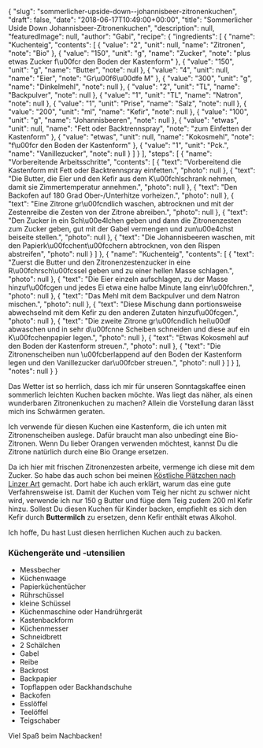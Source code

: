 {
    "slug": "sommerlicher-upside-down--johannisbeer-zitronenkuchen",
    "draft": false,
    "date": "2018-06-17T10:49:00+00:00",
    "title": "Sommerlicher Uside Down Johannisbeer-Zitronenkuchen",
    "description": null,
    "featuredImage": null,
    "author": "Gabi",
    "recipe": {
        "ingredients": [
            {
                "name": "Kuchenteig",
                "contents": [
                    {
                        "value": "2",
                        "unit": null,
                        "name": "Zitronen",
                        "note": "Bio"
                    },
                    {
                        "value": "150",
                        "unit": "g",
                        "name": "Zucker",
                        "note": "plus etwas Zucker f\u00fcr den Boden der Kastenform"
                    },
                    {
                        "value": "150",
                        "unit": "g",
                        "name": "Butter",
                        "note": null
                    },
                    {
                        "value": "4",
                        "unit": null,
                        "name": "Eier",
                        "note": "Gr\u00f6\u00dfe M"
                    },
                    {
                        "value": "300",
                        "unit": "g",
                        "name": "Dinkelmehl",
                        "note": null
                    },
                    {
                        "value": "2",
                        "unit": "TL",
                        "name": "Backpulver",
                        "note": null
                    },
                    {
                        "value": "1",
                        "unit": "TL",
                        "name": "Natron",
                        "note": null
                    },
                    {
                        "value": "1",
                        "unit": "Prise",
                        "name": "Salz",
                        "note": null
                    },
                    {
                        "value": "200",
                        "unit": "ml",
                        "name": "Kefir",
                        "note": null
                    },
                    {
                        "value": "100",
                        "unit": "g",
                        "name": "Johannisbeeren",
                        "note": null
                    },
                    {
                        "value": "etwas",
                        "unit": null,
                        "name": "Fett oder Backtrennspray",
                        "note": "zum Einfetten der Kastenform"
                    },
                    {
                        "value": "etwas",
                        "unit": null,
                        "name": "Kokosmehl",
                        "note": "f\u00fcr den Boden der Kastenform"
                    },
                    {
                        "value": "1",
                        "unit": "Pck.",
                        "name": "Vanillezucker",
                        "note": null
                    }
                ]
            }
        ],
        "steps": [
            {
                "name": "Vorbereitende Arbeitsschritte",
                "contents": [
                    {
                        "text": "Vorbereitend die Kastenform mit Fett oder Backtrennspray einfetten.",
                        "photo": null
                    },
                    {
                        "text": "Die Butter, die Eier und den Kefir aus dem K\u00fchlschrank nehmen, damit sie Zimmertemperatur annehmen.",
                        "photo": null
                    },
                    {
                        "text": "Den  Backofen auf 180 Grad Ober-\/Unterhitze vorheizen.",
                        "photo": null
                    },
                    {
                        "text": "Eine Zitrone gr\u00fcndlich waschen, abtrocknen und mit der Zestenreibe die Zesten von der Zitrone abreiben.",
                        "photo": null
                    },
                    {
                        "text": "Den Zucker in ein Sch\u00e4lchen geben und dann die Zitronenzesten zum Zucker geben, gut mit der Gabel vermengen und zun\u00e4chst beiseite stellen.",
                        "photo": null
                    },
                    {
                        "text": "Die Johannisbeeren waschen, mit den Papierk\u00fcchent\u00fcchern abtrocknen, von den Rispen abstreifen",
                        "photo": null
                    }
                ]
            },
            {
                "name": "Kuchenteig",
                "contents": [
                    {
                        "text": "Zuerst die Butter und den Zitronenzestenzucker in eine R\u00fchrsch\u00fcssel geben und zu einer hellen Masse schlagen.",
                        "photo": null
                    },
                    {
                        "text": "Die Eier einzeln aufschlagen, zu der Masse hinzuf\u00fcgen und jedes Ei etwa eine halbe Minute lang einr\u00fchren.",
                        "photo": null
                    },
                    {
                        "text": "Das Mehl mit dem Backpulver und dem Natron mischen.",
                        "photo": null
                    },
                    {
                        "text": "Diese Mischung dann portionsweise abwechselnd mit dem Kefir zu den anderen Zutaten hinzuf\u00fcgen.",
                        "photo": null
                    },
                    {
                        "text": "Die zweite Zitrone gr\u00fcndlich hei\u00df abwaschen und in sehr d\u00fcnne Scheiben schneiden und diese auf ein K\u00fcchenpapier legen.",
                        "photo": null
                    },
                    {
                        "text": "Etwas Kokosmehl auf den Boden der Kastenform streuen.",
                        "photo": null
                    },
                    {
                        "text": "Die Zitronenscheiben nun \u00fcberlappend auf den Boden der Kastenform legen und den Vanillezucker dar\u00fcber streuen.",
                        "photo": null
                    }
                ]
            }
        ],
        "notes": null
    }
}

Das Wetter ist so herrlich, dass ich mir für unseren Sonntagskaffee einen sommerlich leichten Kuchen backen möchte. Was liegt das näher, als einen wunderbaren Zitronenkuchen zu machen? Allein die Vorstellung daran lässt mich ins Schwärmen geraten.

Ich verwende für diesen Kuchen eine Kastenform, die ich unten mit Zitronenscheiben auslege. Dafür braucht man also unbedingt eine Bio-Zitronen. Wenn Du lieber Orangen verwenden möchtest, kannst Du die Zitrone natürlich durch eine Bio Orange ersetzen.

Da ich hier mit frischen Zitronenzesten arbeite, vermenge ich diese mit dem Zucker. So habe das auch schon bei meinen [Köstliche Plätzchen nach Linzer Art](https://kochfokus.de/artikel/koestliche-plaetzchen-nach-linzer-art/ "Köstliche Plätzchen nach Linzer Art") gemacht. Dort habe ich auch erklärt, warum das eine gute Verfahrensweise ist.
Damit der Kuchen vom Teig her nicht zu schwer nicht wird, verwende ich nur 150 g Butter und füge dem Teig zudem 200 ml  Kefir hinzu. Sollest Du diesen Kuchen für Kinder backen, empfiehlt es sich den Kefir durch **Buttermilch** zu ersetzen, denn Kefir enthält etwas Alkohol.

Ich hoffe, Du hast Lust diesen herrlichen Kuchen auch zu backen.

### Küchengeräte und -utensilien

- Messbecher
- Küchenwaage
- Papierküchentücher
- Rührschüssel
- kleine Schüssel
- Küchenmaschine oder Handrührgerät
- Kastenbackform
- Küchenmesser
- Schneidbrett
- 2 Schälchen
- Gabel
- Reibe
- Backrost
- Backpapier
- Topflappen oder Backhandschuhe
- Backofen
- Esslöffel
- Teelöffel
- Teigschaber


Viel Spaß beim Nachbacken!